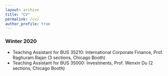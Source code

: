 ```yaml
---
layout: archive
title: "CV"
permalink: /cv/
author_profile: true
---
```


### Winter 2020

- Teaching Assistant for BUS 35210: International Corporate Finance, Prof. Raghuram Rajan (3 sections, Chicago Booth)
- Teaching Assistant for BUS 35000: Investments, Prof. Wenxin Du (2 sections, Chicago Booth)



